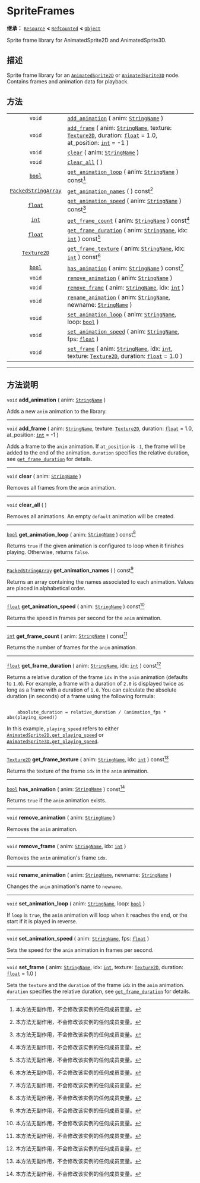 <!-- ⚠ 请勿编辑本文件 ⚠ -->
<!-- 本文档使用脚本从 WeDot 引擎源码仓库生成。 -->
<!-- 生成脚本：https://github.com/WeDot-Engine/WeDot/tree/4.3/doc/tools/make_md.py； -->
<!-- 原文件：https://github.com/WeDot-Engine/WeDot/tree/4.3/doc/classes/SpriteFrames.xml。 -->

<div id="_class_spriteframes"></div>

# SpriteFrames

**继承：** [`Resource`](class_resource.md) **<** [`RefCounted`](class_refcounted.md) **<** [`Object`](class_object.md)

Sprite frame library for AnimatedSprite2D and AnimatedSprite3D.

## 描述

Sprite frame library for an [`AnimatedSprite2D`](class_animatedsprite2d.md) or [`AnimatedSprite3D`](class_animatedsprite3d.md) node. Contains frames and animation data for playback.

## 方法

|||
|:-:|:--|
| `void`                                            | [`add_animation`](class_spriteframes.md#class_spriteframes_method_add_animation) ( anim: [`StringName`](class_stringname.md) )                                                                                                                         |
| `void`                                            | [`add_frame`](class_spriteframes.md#class_spriteframes_method_add_frame) ( anim: [`StringName`](class_stringname.md), texture: [`Texture2D`](class_texture2d.md), duration: [`float`](class_float.md) = 1.0, at_position: [`int`](class_int.md) = -1 ) |
| `void`                                            | [`clear`](class_spriteframes.md#class_spriteframes_method_clear) ( anim: [`StringName`](class_stringname.md) )                                                                                                                                         |
| `void`                                            | [`clear_all`](class_spriteframes.md#class_spriteframes_method_clear_all) ( )                                                                                                                                                                           |
| [`bool`](class_bool.md)                           | [`get_animation_loop`](class_spriteframes.md#class_spriteframes_method_get_animation_loop) ( anim: [`StringName`](class_stringname.md) ) const[^const]                                                                                                 |
| [`PackedStringArray`](class_packedstringarray.md) | [`get_animation_names`](class_spriteframes.md#class_spriteframes_method_get_animation_names) ( ) const[^const]                                                                                                                                         |
| [`float`](class_float.md)                         | [`get_animation_speed`](class_spriteframes.md#class_spriteframes_method_get_animation_speed) ( anim: [`StringName`](class_stringname.md) ) const[^const]                                                                                               |
| [`int`](class_int.md)                             | [`get_frame_count`](class_spriteframes.md#class_spriteframes_method_get_frame_count) ( anim: [`StringName`](class_stringname.md) ) const[^const]                                                                                                       |
| [`float`](class_float.md)                         | [`get_frame_duration`](class_spriteframes.md#class_spriteframes_method_get_frame_duration) ( anim: [`StringName`](class_stringname.md), idx: [`int`](class_int.md) ) const[^const]                                                                     |
| [`Texture2D`](class_texture2d.md)                 | [`get_frame_texture`](class_spriteframes.md#class_spriteframes_method_get_frame_texture) ( anim: [`StringName`](class_stringname.md), idx: [`int`](class_int.md) ) const[^const]                                                                       |
| [`bool`](class_bool.md)                           | [`has_animation`](class_spriteframes.md#class_spriteframes_method_has_animation) ( anim: [`StringName`](class_stringname.md) ) const[^const]                                                                                                           |
| `void`                                            | [`remove_animation`](class_spriteframes.md#class_spriteframes_method_remove_animation) ( anim: [`StringName`](class_stringname.md) )                                                                                                                   |
| `void`                                            | [`remove_frame`](class_spriteframes.md#class_spriteframes_method_remove_frame) ( anim: [`StringName`](class_stringname.md), idx: [`int`](class_int.md) )                                                                                               |
| `void`                                            | [`rename_animation`](class_spriteframes.md#class_spriteframes_method_rename_animation) ( anim: [`StringName`](class_stringname.md), newname: [`StringName`](class_stringname.md) )                                                                     |
| `void`                                            | [`set_animation_loop`](class_spriteframes.md#class_spriteframes_method_set_animation_loop) ( anim: [`StringName`](class_stringname.md), loop: [`bool`](class_bool.md) )                                                                                |
| `void`                                            | [`set_animation_speed`](class_spriteframes.md#class_spriteframes_method_set_animation_speed) ( anim: [`StringName`](class_stringname.md), fps: [`float`](class_float.md) )                                                                             |
| `void`                                            | [`set_frame`](class_spriteframes.md#class_spriteframes_method_set_frame) ( anim: [`StringName`](class_stringname.md), idx: [`int`](class_int.md), texture: [`Texture2D`](class_texture2d.md), duration: [`float`](class_float.md) = 1.0 )              |

<!-- rst-class:: classref-section-separator -->

---

## 方法说明

<div id="_class_spriteframes_method_add_animation"></div>

`void` **add_animation** ( anim: [`StringName`](class_stringname.md) )<div id="class_spriteframes_method_add_animation"></div>

Adds a new `anim` animation to the library.

<!-- rst-class:: classref-item-separator -->

---

<div id="_class_spriteframes_method_add_frame"></div>

`void` **add_frame** ( anim: [`StringName`](class_stringname.md), texture: [`Texture2D`](class_texture2d.md), duration: [`float`](class_float.md) = 1.0, at_position: [`int`](class_int.md) = -1 )<div id="class_spriteframes_method_add_frame"></div>

Adds a frame to the `anim` animation. If `at_position` is `-1`, the frame will be added to the end of the animation. `duration` specifies the relative duration, see [`get_frame_duration`](class_spriteframes.md#class_spriteframes_method_get_frame_duration) for details.

<!-- rst-class:: classref-item-separator -->

---

<div id="_class_spriteframes_method_clear"></div>

`void` **clear** ( anim: [`StringName`](class_stringname.md) )<div id="class_spriteframes_method_clear"></div>

Removes all frames from the `anim` animation.

<!-- rst-class:: classref-item-separator -->

---

<div id="_class_spriteframes_method_clear_all"></div>

`void` **clear_all** ( )<div id="class_spriteframes_method_clear_all"></div>

Removes all animations. An empty `default` animation will be created.

<!-- rst-class:: classref-item-separator -->

---

<div id="_class_spriteframes_method_get_animation_loop"></div>

[`bool`](class_bool.md) **get_animation_loop** ( anim: [`StringName`](class_stringname.md) ) const[^const]<div id="class_spriteframes_method_get_animation_loop"></div>

Returns `true` if the given animation is configured to loop when it finishes playing. Otherwise, returns `false`.

<!-- rst-class:: classref-item-separator -->

---

<div id="_class_spriteframes_method_get_animation_names"></div>

[`PackedStringArray`](class_packedstringarray.md) **get_animation_names** ( ) const[^const]<div id="class_spriteframes_method_get_animation_names"></div>

Returns an array containing the names associated to each animation. Values are placed in alphabetical order.

<!-- rst-class:: classref-item-separator -->

---

<div id="_class_spriteframes_method_get_animation_speed"></div>

[`float`](class_float.md) **get_animation_speed** ( anim: [`StringName`](class_stringname.md) ) const[^const]<div id="class_spriteframes_method_get_animation_speed"></div>

Returns the speed in frames per second for the `anim` animation.

<!-- rst-class:: classref-item-separator -->

---

<div id="_class_spriteframes_method_get_frame_count"></div>

[`int`](class_int.md) **get_frame_count** ( anim: [`StringName`](class_stringname.md) ) const[^const]<div id="class_spriteframes_method_get_frame_count"></div>

Returns the number of frames for the `anim` animation.

<!-- rst-class:: classref-item-separator -->

---

<div id="_class_spriteframes_method_get_frame_duration"></div>

[`float`](class_float.md) **get_frame_duration** ( anim: [`StringName`](class_stringname.md), idx: [`int`](class_int.md) ) const[^const]<div id="class_spriteframes_method_get_frame_duration"></div>

Returns a relative duration of the frame `idx` in the `anim` animation (defaults to `1.0`). For example, a frame with a duration of `2.0` is displayed twice as long as a frame with a duration of `1.0`. You can calculate the absolute duration (in seconds) of a frame using the following formula:

```

    absolute_duration = relative_duration / (animation_fps * abs(playing_speed))
```

In this example, `playing_speed` refers to either [`AnimatedSprite2D.get_playing_speed`](class_animatedsprite2d.md#class_animatedsprite2d_method_get_playing_speed) or [`AnimatedSprite3D.get_playing_speed`](class_animatedsprite3d.md#class_animatedsprite3d_method_get_playing_speed).



<!-- rst-class:: classref-item-separator -->

---

<div id="_class_spriteframes_method_get_frame_texture"></div>

[`Texture2D`](class_texture2d.md) **get_frame_texture** ( anim: [`StringName`](class_stringname.md), idx: [`int`](class_int.md) ) const[^const]<div id="class_spriteframes_method_get_frame_texture"></div>

Returns the texture of the frame `idx` in the `anim` animation.

<!-- rst-class:: classref-item-separator -->

---

<div id="_class_spriteframes_method_has_animation"></div>

[`bool`](class_bool.md) **has_animation** ( anim: [`StringName`](class_stringname.md) ) const[^const]<div id="class_spriteframes_method_has_animation"></div>

Returns `true` if the `anim` animation exists.

<!-- rst-class:: classref-item-separator -->

---

<div id="_class_spriteframes_method_remove_animation"></div>

`void` **remove_animation** ( anim: [`StringName`](class_stringname.md) )<div id="class_spriteframes_method_remove_animation"></div>

Removes the `anim` animation.

<!-- rst-class:: classref-item-separator -->

---

<div id="_class_spriteframes_method_remove_frame"></div>

`void` **remove_frame** ( anim: [`StringName`](class_stringname.md), idx: [`int`](class_int.md) )<div id="class_spriteframes_method_remove_frame"></div>

Removes the `anim` animation's frame `idx`.

<!-- rst-class:: classref-item-separator -->

---

<div id="_class_spriteframes_method_rename_animation"></div>

`void` **rename_animation** ( anim: [`StringName`](class_stringname.md), newname: [`StringName`](class_stringname.md) )<div id="class_spriteframes_method_rename_animation"></div>

Changes the `anim` animation's name to `newname`.

<!-- rst-class:: classref-item-separator -->

---

<div id="_class_spriteframes_method_set_animation_loop"></div>

`void` **set_animation_loop** ( anim: [`StringName`](class_stringname.md), loop: [`bool`](class_bool.md) )<div id="class_spriteframes_method_set_animation_loop"></div>

If `loop` is `true`, the `anim` animation will loop when it reaches the end, or the start if it is played in reverse.

<!-- rst-class:: classref-item-separator -->

---

<div id="_class_spriteframes_method_set_animation_speed"></div>

`void` **set_animation_speed** ( anim: [`StringName`](class_stringname.md), fps: [`float`](class_float.md) )<div id="class_spriteframes_method_set_animation_speed"></div>

Sets the speed for the `anim` animation in frames per second.

<!-- rst-class:: classref-item-separator -->

---

<div id="_class_spriteframes_method_set_frame"></div>

`void` **set_frame** ( anim: [`StringName`](class_stringname.md), idx: [`int`](class_int.md), texture: [`Texture2D`](class_texture2d.md), duration: [`float`](class_float.md) = 1.0 )<div id="class_spriteframes_method_set_frame"></div>

Sets the `texture` and the `duration` of the frame `idx` in the `anim` animation. `duration` specifies the relative duration, see [`get_frame_duration`](class_spriteframes.md#class_spriteframes_method_get_frame_duration) for details.

[^virtual]: 本方法通常需要用户覆盖才能生效。
[^const]: 本方法无副作用，不会修改该实例的任何成员变量。
[^vararg]: 本方法除了能接受在此处描述的参数外，还能够继续接受任意数量的参数。
[^constructor]: 本方法用于构造某个类型。
[^static]: 调用本方法无需实例，可直接使用类名进行调用。
[^operator]: 本方法描述的是使用本类型作为左操作数的有效运算符。
[^bitfield]: 这个值是由下列位标志构成位掩码的整数。
[^void]: 无返回值。
